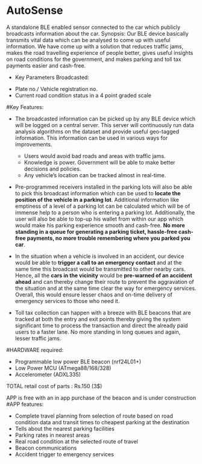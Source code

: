# AutoSense
A standalone BLE enabled sensor connected to the car which publicly broadcasts information about the car.
Synopsis:
Our BLE device basically transmits vital data which can be analysed to come up with useful information. We have come up with a solution that reduces traffic jams, makes the road travelling experience of people better, gives useful insights on road conditions for the government, and makes parking and toll tax payments easier and cash-free.

  * Key Parameters Broadcasted:
   - Plate no./ Vehicle registration no.
   - Current road condition status in a 4 point graded scale
   
#Key Features:
   - The broadcasted information can be picked up by any BLE device which will be logged on a central server. This server will continuously run data analysis algorithms on the dataset and provide useful geo-tagged information. This information can be used in various ways for improvements. 
     - Users would avoid bad roads and areas with traffic jams.
     - Knowledge is power. Government will be able to make better decisions and policies.
     - Any vehicle’s location can be tracked almost in real-time.

- Pre-programmed receivers installed in the parking lots will also be able to pick this broadcast information which can be used to **locate the position of the vehicle in a parking lot**. Additional information like emptiness of a level of a parking lot can be calculated which will be of immense help to a person who is entering a parking lot. Additionally, the user will also be able to top-up his wallet from within our app which would make his parking experience smooth and cash-free. **No more standing in a queue for generating a parking ticket, hassle-free cash-free payments, no more trouble remembering where you parked you car**.

- In the situation when a vehicle is involved in an accident, our device would be able to **trigger a call to an emergency contact** and at the same time this broadcast would be transmitted to other nearby cars. Hence, all the **cars in the vicinity** would be **pre-warned of an accident ahead** and can thereby change their route to prevent the aggravation of the situation and at the same time clear the way for emergency services. Overall, this would ensure lesser chaos and on-time delivery of emergency services to those who need it.

- Toll tax collection can happen with a breeze with BLE beacons that are tracked  at both the entry and exit points thereby giving the system significant time to process the transaction and direct the already paid users to a faster lane. No more standing in long queues and again, lesser traffic jams.

#HARDWARE required:
  - Programmable low power BLE beacon (nrf24L01+)
  - Low Power MCU (ATmega88/168/328)
  - Accelerometer (ADXL335)

TOTAL retail cost of parts : Rs.150 (3$)

APP is free with an in app purchase of the beacon and is under construction
#APP features:
-	Complete travel planning from selection of route based on road condition data and transit times to cheapest parking at the destination
-	Tells about the nearest parking facilities
-	Parking rates in nearest areas
-	Real road condition at the selected route of travel
-	Beacon communications 
-	Accident trigger to emergency services

